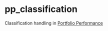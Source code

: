 # pp_classification

Classification handling in [Portfolio Performance](https://github.com/buchen/portfolio)
